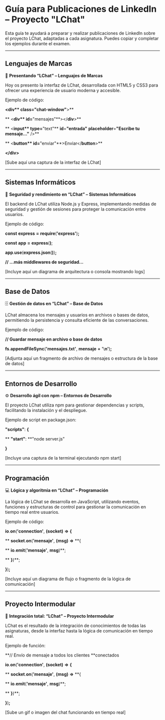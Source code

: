 # Guía para Publicaciones de LinkedIn – Proyecto "LChat"

Esta guía te ayudará a preparar y realizar publicaciones de LinkedIn sobre el proyecto LChat, adaptadas a cada asignatura. Puedes copiar y completar los ejemplos durante el examen.

---

## Lenguajes de Marcas

💬 **Presentando “LChat” – Lenguajes de Marcas**

Hoy os presento la interfaz de LChat, desarrollada con HTML5 y CSS3 para ofrecer una experiencia de usuario moderna y accesible.

Ejemplo de código:

**<**div\*\* **class**=**"chat-window"**>\*\*

** <**div\*\* **id**=**"mensajes"**></**div**>\*\*

** <**input\*\* **type**=**"text"** **id**=**"entrada"** **placeholder**=**"Escribe tu mensaje..."** />\*\*

** <**button\*\* **id**=**"enviar"**>Enviar</**button**>\*\*

**</**div**>**

[Sube aquí una captura de la interfaz de LChat]

---

## Sistemas Informáticos

🔐 **Seguridad y rendimiento en “LChat” – Sistemas Informáticos**

El backend de LChat utiliza Node.js y Express, implementando medidas de seguridad y gestión de sesiones para proteger la comunicación entre usuarios.

Ejemplo de código:

**const** **express** **=** **require**(**'express'**)**;**

**const** **app** **=** **express**(**)**;

**app**.**use**(**express**.**json**(**)**)**;**

**// ...más middlewares de seguridad...**

[Incluye aquí un diagrama de arquitectura o consola mostrando logs]

---

## Base de Datos

🗄️ **Gestión de datos en “LChat” – Base de Datos**

LChat almacena los mensajes y usuarios en archivos o bases de datos, permitiendo la persistencia y consulta eficiente de las conversaciones.

Ejemplo de código:

**// Guardar mensaje en archivo o base de datos**

**fs**.**appendFileSync**(**'mensajes.txt'**, **mensaje** **+** **'**\\**n'**)**;**

[Adjunta aquí un fragmento de archivo de mensajes o estructura de la base de datos]

---

## Entornos de Desarrollo

⚙️ **Desarrollo ágil con npm – Entornos de Desarrollo**

El proyecto LChat utiliza npm para gestionar dependencias y scripts, facilitando la instalación y el despliegue.

Ejemplo de script en package.json:

**"scripts"**: **{**

\*\* **"start"**: \*\*"node server.js"

**}**

[Incluye una captura de la terminal ejecutando npm start]

---

## Programación

💻 **Lógica y algoritmia en “LChat” – Programación**

La lógica de LChat se desarrolla en JavaScript, utilizando eventos, funciones y estructuras de control para gestionar la comunicación en tiempo real entre usuarios.

Ejemplo de código:

**io**.**on**(**'connection'**, **(**socket**)** **=>** **{**

\*\* **socket**.**on**(**'mensaje'**, **(**msg**)** **=>** \*\*{

\*\* **io**.**emit**(**'mensaje'**, **msg**)\*\*;

\*\* **}**)\*\*;

**}**)**;**

[Incluye aquí un diagrama de flujo o fragmento de la lógica de comunicación]

---

## Proyecto Intermodular

🤝 **Integración total: “LChat” – Proyecto Intermodular**

LChat es el resultado de la integración de conocimientos de todas las asignaturas, desde la interfaz hasta la lógica de comunicación en tiempo real.

Ejemplo de función:

**// Envío de mensaje a todos los clientes **conectados

**io**.**on**(**'connection'**, **(**socket**)** **=>** **{**

\*\* **socket**.**on**(**'mensaje'**, **(**msg**)** **=>** \*\*{

\*\* **io**.**emit**(**'mensaje'**, **msg**)\*\*;

\*\* **}**)\*\*;

**}**)**;**

[Sube un gif o imagen del chat funcionando en tiempo real]
